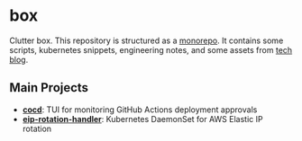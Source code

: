 # box

Clutter box. This repository is structured as a [monorepo](https://en.wikipedia.org/wiki/Monorepo). It contains some scripts, kubernetes snippets, engineering notes, and some assets from [tech blog](https://younsl.github.io).

## Main Projects

- [**cocd**](./box/tools/cocd): TUI for monitoring GitHub Actions deployment approvals
- [**eip-rotation-handler**](./box/kubernetes/eip-rotation-handler): Kubernetes DaemonSet for AWS Elastic IP rotation
